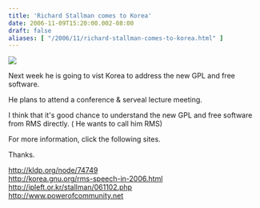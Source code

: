 ```yaml
---
title: 'Richard Stallman comes to Korea'
date: 2006-11-09T15:20:00.002-08:00
draft: false
aliases: [ "/2006/11/richard-stallman-comes-to-korea.html" ]
---
```


[![](http://kldp.org/files/mail-1.png)](http://kldp.org/files/mail-1.png)  
  
  
Next week he is going to vist Korea to address the new GPL and free software.  
  
He plans to attend a conference & serveal lecture meeting.  
  
I think that it's good chance to understand the new GPL and free software from RMS directly. ( He wants to call him RMS)  
  
For more information, click the following sites.  
  
Thanks.  
  
http://kldp.org/node/74749  
http://korea.gnu.org/rms-speech-in-2006.html  
http://ipleft.or.kr/stallman/061102.php  
http://www.powerofcommunity.net
